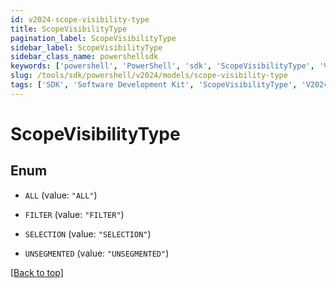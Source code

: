 ```yaml
---
id: v2024-scope-visibility-type
title: ScopeVisibilityType
pagination_label: ScopeVisibilityType
sidebar_label: ScopeVisibilityType
sidebar_class_name: powershellsdk
keywords: ['powershell', 'PowerShell', 'sdk', 'ScopeVisibilityType', 'V2024ScopeVisibilityType'] 
slug: /tools/sdk/powershell/v2024/models/scope-visibility-type
tags: ['SDK', 'Software Development Kit', 'ScopeVisibilityType', 'V2024ScopeVisibilityType']
---
```



# ScopeVisibilityType

## Enum


* `ALL` (value: `"ALL"`)

* `FILTER` (value: `"FILTER"`)

* `SELECTION` (value: `"SELECTION"`)

* `UNSEGMENTED` (value: `"UNSEGMENTED"`)


[[Back to top]](#) 


